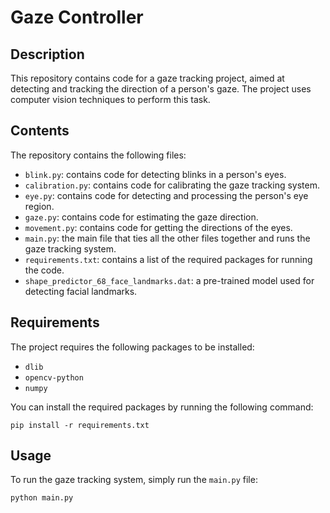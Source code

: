 # Gaze Controller

## Description
This repository contains code for a gaze tracking project, aimed at detecting and tracking the direction of a person's gaze. The project uses computer vision techniques to perform this task.

## Contents
The repository contains the following files:
- `blink.py`: contains code for detecting blinks in a person's eyes.
- `calibration.py`: contains code for calibrating the gaze tracking system.
- `eye.py`: contains code for detecting and processing the person's eye region.
- `gaze.py`: contains code for estimating the gaze direction.
- `movement.py`: contains code for getting the directions of the eyes.
- `main.py`: the main file that ties all the other files together and runs the gaze tracking system.
- `requirements.txt`: contains a list of the required packages for running the code.
- `shape_predictor_68_face_landmarks.dat`: a pre-trained model used for detecting facial landmarks.

## Requirements
The project requires the following packages to be installed:
- `dlib`
- `opencv-python`
- `numpy`

You can install the required packages by running the following command:
```
pip install -r requirements.txt
```

## Usage
To run the gaze tracking system, simply run the `main.py` file:
```
python main.py
```
